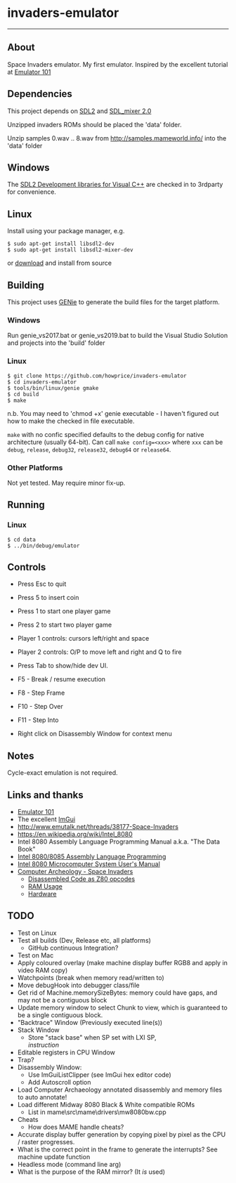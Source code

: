 # invaders-emulator

---

## About

Space Invaders emulator. My first emulator. Inspired by the excellent tutorial at [Emulator 101](http://emulator101.com)

## Dependencies

This project depends on [SDL2](https://www.libsdl.org) and [SDL_mixer 2.0](https://www.libsdl.org/projects/SDL_mixer/)

Unzipped invaders ROMs should be placed the 'data' folder.

Unzip samples 0.wav .. 8.wav from http://samples.mameworld.info/ into the 'data' folder

## Windows

The [SDL2 Development libraries for Visual C++](https://www.libsdl.org/download-2.0.php) are checked in to 3rdparty for convenience. 

## Linux

Install using your package manager, e.g.

	$ sudo apt-get install libsdl2-dev
	$ sudo apt-get install libsdl2-mixer-dev
	
or [download](https://www.libsdl.org/download-2.0.php) and install from source

## Building

This project uses [GENie](https://github.com/bkaradzic/genie) to generate the build files for the target platform.

### Windows

Run genie_vs2017.bat or genie_vs2019.bat to build the Visual Studio Solution and projects into the 'build' folder

### Linux

	$ git clone https://github.com/howprice/invaders-emulator
	$ cd invaders-emulator
	$ tools/bin/linux/genie gmake
	$ cd build
	$ make

n.b. You may need to 'chmod +x' genie executable - I haven't figured out how to make the checked in file executable.

`make` with no confic specified defaults to the debug config for native architecture (usually 64-bit). Can call `make config=<xxx>` where `xxx` can be `debug`, `release`, `debug32`, `release32`, `debug64` or `release64`. 

### Other Platforms

Not yet tested. May require minor fix-up.

## Running

### Linux

	$ cd data
	$ ../bin/debug/emulator

## Controls

- Press Esc to quit
- Press 5 to insert coin
- Press 1 to start one player game
- Press 2 to start two player game
- Player 1 controls: cursors left/right and space
- Player 2 controls: O/P to move left and right and Q to fire

- Press Tab to show/hide dev UI.
- F5 - Break / resume execution
- F8 - Step Frame
- F10 - Step Over
- F11 - Step Into

- Right click on Disassembly Window for context menu

## Notes

Cycle-exact emulation is not required.

## Links and thanks

- [Emulator 101](http://emulator101.com)
- The excellent [ImGui](https://github.com/ocornut/imgui)
- http://www.emutalk.net/threads/38177-Space-Invaders
- https://en.wikipedia.org/wiki/Intel_8080
- Intel 8080 Assembly Language Programming Manual a.k.a. "The Data Book"
- [Intel 8080/8085 Assembly Language Programming](https://www.tramm.li/i8080/Intel%208080-8085%20Assembly%20Language%20Programming%201977%20Intel.pdf)
- [Intel 8080 Microcomputer System User's Manual](http://www.nj7p.info/Manuals/PDFs/Intel/9800153B.pdf)
- [Computer Archeology - Space Invaders](http://computerarcheology.com/Arcade/SpaceInvaders/)
  - [Disassembled Code as Z80 opcodes](http://computerarcheology.com/Arcade/SpaceInvaders/Code.html)
  - [RAM Usage](http://computerarcheology.com/Arcade/SpaceInvaders/RAMUse.html)
  - [Hardware](http://computerarcheology.com/Arcade/SpaceInvaders/Hardware.html)

## TODO

- Test on Linux
- Test all builds (Dev, Release etc, all platforms)
  - GitHub continuous Integration?
- Test on Mac
- Apply coloured overlay (make machine display buffer RGB8 and apply in video RAM copy)
- Watchpoints (break when memory read/written to)
- Move debugHook into debugger class/file
- Get rid of Machine.memorySizeBytes: memory could have gaps, and may not be a contiguous block
- Update memory window to select Chunk to view, which is guaranteed to be a single contiguous block.
- "Backtrace" Window (Previously executed line(s))
- Stack Window
  - Store "stack base" when SP set with LXI SP,<address> instruction
- Editable registers in CPU Window
- Trap?
- Disassembly Window:
  - Use ImGuiListClipper (see ImGui hex editor code)
  - Add Autoscroll option
- Load Computer Archaeology annotated disassembly and memory files to auto annotate! 
- Load different Midway 8080 Black & White compatible ROMs
  - List in mame\src\mame\drivers\mw8080bw.cpp
- Cheats
  - How does MAME handle cheats?
- Accurate display buffer generation by copying pixel by pixel as the CPU / raster progresses. 
- What is the correct point in the frame to generate the interrupts? See machine update function
- Headless mode (command line arg)
- What is the purpose of the RAM mirror? (It *is* used)
